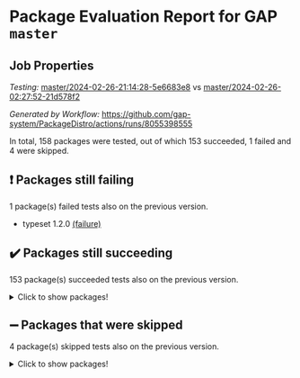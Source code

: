 # Package Evaluation Report for GAP `master`

## Job Properties

*Testing:* [master/2024-02-26-21:14:28-5e6683e8](https://github.com/gap-system/PackageDistro/blob/data/reports/master/2024-02-26-21:14:28-5e6683e8) vs [master/2024-02-26-02:27:52-21d578f2](https://github.com/gap-system/PackageDistro/blob/data/reports/master/2024-02-26-02:27:52-21d578f2)

*Generated by Workflow:* https://github.com/gap-system/PackageDistro/actions/runs/8055398555

In total, 158 packages were tested, out of which 153 succeeded, 1 failed and 4 were skipped.

## :exclamation: Packages still failing

1 package(s) failed tests also on the previous version.
- typeset 1.2.0 [(failure)](https://github.com/gap-system/PackageDistro/actions/runs/8055398555/job/22002502166)

## :heavy_check_mark: Packages still succeeding

153 package(s) succeeded tests also on the previous version.
<details><summary>Click to show packages!</summary>

- 4ti2interface 2023.02-04 [(success)](https://github.com/gap-system/PackageDistro/actions/runs/8055398555/job/22002461752)
- ace 5.6.2 [(success)](https://github.com/gap-system/PackageDistro/actions/runs/8055398555/job/22002464905)
- aclib 1.3.2 [(success)](https://github.com/gap-system/PackageDistro/actions/runs/8055398555/job/22002465642)
- agt 0.3.1 [(success)](https://github.com/gap-system/PackageDistro/actions/runs/8055398555/job/22002466323)
- alnuth 3.2.1 [(success)](https://github.com/gap-system/PackageDistro/actions/runs/8055398555/job/22002466648)
- anupq 3.3.0 [(success)](https://github.com/gap-system/PackageDistro/actions/runs/8055398555/job/22002468427)
- atlasrep 2.1.8 [(success)](https://github.com/gap-system/PackageDistro/actions/runs/8055398555/job/22002469598)
- autodoc 2023.06.19 [(success)](https://github.com/gap-system/PackageDistro/actions/runs/8055398555/job/22002469848)
- automata 1.15 [(success)](https://github.com/gap-system/PackageDistro/actions/runs/8055398555/job/22002470027)
- automgrp 1.3.2 [(success)](https://github.com/gap-system/PackageDistro/actions/runs/8055398555/job/22002470230)
- autpgrp 1.11 [(success)](https://github.com/gap-system/PackageDistro/actions/runs/8055398555/job/22002470419)
- cap 2024.02-05 [(success)](https://github.com/gap-system/PackageDistro/actions/runs/8055398555/job/22002470664)
- caratinterface 2.3.6 [(success)](https://github.com/gap-system/PackageDistro/actions/runs/8055398555/job/22002470907)
- cddinterface 2022.11.01 [(success)](https://github.com/gap-system/PackageDistro/actions/runs/8055398555/job/22002471150)
- circle 1.6.6 [(success)](https://github.com/gap-system/PackageDistro/actions/runs/8055398555/job/22002471414)
- classicpres 1.22 [(success)](https://github.com/gap-system/PackageDistro/actions/runs/8055398555/job/22002471693)
- cohomolo 1.6.11 [(success)](https://github.com/gap-system/PackageDistro/actions/runs/8055398555/job/22002471971)
- congruence 1.2.5 [(success)](https://github.com/gap-system/PackageDistro/actions/runs/8055398555/job/22002472248)
- corelg 1.56 [(success)](https://github.com/gap-system/PackageDistro/actions/runs/8055398555/job/22002472492)
- crime 1.6 [(success)](https://github.com/gap-system/PackageDistro/actions/runs/8055398555/job/22002472716)
- crisp 1.4.6 [(success)](https://github.com/gap-system/PackageDistro/actions/runs/8055398555/job/22002472958)
- crypting 0.10.4 [(success)](https://github.com/gap-system/PackageDistro/actions/runs/8055398555/job/22002473453)
- cryst 4.1.27 [(success)](https://github.com/gap-system/PackageDistro/actions/runs/8055398555/job/22002473678)
- crystcat 1.1.10 [(success)](https://github.com/gap-system/PackageDistro/actions/runs/8055398555/job/22002473932)
- ctbllib 1.3.7 [(success)](https://github.com/gap-system/PackageDistro/actions/runs/8055398555/job/22002474160)
- cubefree 1.19 [(success)](https://github.com/gap-system/PackageDistro/actions/runs/8055398555/job/22002474424)
- curlinterface 2.3.2 [(success)](https://github.com/gap-system/PackageDistro/actions/runs/8055398555/job/22002474663)
- cvec 2.8.1 [(success)](https://github.com/gap-system/PackageDistro/actions/runs/8055398555/job/22002474889)
- datastructures 0.3.0 [(success)](https://github.com/gap-system/PackageDistro/actions/runs/8055398555/job/22002475127)
- deepthought 1.0.6 [(success)](https://github.com/gap-system/PackageDistro/actions/runs/8055398555/job/22002475352)
- design 1.8 [(success)](https://github.com/gap-system/PackageDistro/actions/runs/8055398555/job/22002475586)
- difsets 2.3.1 [(success)](https://github.com/gap-system/PackageDistro/actions/runs/8055398555/job/22002475836)
- digraphs 1.7.1 [(success)](https://github.com/gap-system/PackageDistro/actions/runs/8055398555/job/22002476054)
- edim 1.3.8 [(success)](https://github.com/gap-system/PackageDistro/actions/runs/8055398555/job/22002476355)
- example 4.3.4 [(success)](https://github.com/gap-system/PackageDistro/actions/runs/8055398555/job/22002476578)
- examplesforhomalg 2023.10-01 [(success)](https://github.com/gap-system/PackageDistro/actions/runs/8055398555/job/22002476834)
- factint 1.6.3 [(success)](https://github.com/gap-system/PackageDistro/actions/runs/8055398555/job/22002477062)
- ferret 1.0.10 [(success)](https://github.com/gap-system/PackageDistro/actions/runs/8055398555/job/22002477288)
- fga 1.5.0 [(success)](https://github.com/gap-system/PackageDistro/actions/runs/8055398555/job/22002477513)
- fining 1.5.6 [(success)](https://github.com/gap-system/PackageDistro/actions/runs/8055398555/job/22002477808)
- float 1.0.4 [(success)](https://github.com/gap-system/PackageDistro/actions/runs/8055398555/job/22002478076)
- format 1.4.4 [(success)](https://github.com/gap-system/PackageDistro/actions/runs/8055398555/job/22002478316)
- forms 1.2.9 [(success)](https://github.com/gap-system/PackageDistro/actions/runs/8055398555/job/22002478532)
- fplsa 1.2.6 [(success)](https://github.com/gap-system/PackageDistro/actions/runs/8055398555/job/22002478751)
- fr 2.4.13 [(success)](https://github.com/gap-system/PackageDistro/actions/runs/8055398555/job/22002478976)
- francy 2.0.3 [(success)](https://github.com/gap-system/PackageDistro/actions/runs/8055398555/job/22002479274)
- fwtree 1.3 [(success)](https://github.com/gap-system/PackageDistro/actions/runs/8055398555/job/22002479520)
- gapdoc 1.6.6 [(success)](https://github.com/gap-system/PackageDistro/actions/runs/8055398555/job/22002479778)
- gauss 2023.02-04 [(success)](https://github.com/gap-system/PackageDistro/actions/runs/8055398555/job/22002480030)
- gaussforhomalg 2023.11-01 [(success)](https://github.com/gap-system/PackageDistro/actions/runs/8055398555/job/22002480290)
- gbnp 1.0.5 [(success)](https://github.com/gap-system/PackageDistro/actions/runs/8055398555/job/22002480495)
- generalizedmorphismsforcap 2024.01-01 [(success)](https://github.com/gap-system/PackageDistro/actions/runs/8055398555/job/22002480705)
- genss 1.6.8 [(success)](https://github.com/gap-system/PackageDistro/actions/runs/8055398555/job/22002480949)
- gradedmodules 2024.01-01 [(success)](https://github.com/gap-system/PackageDistro/actions/runs/8055398555/job/22002481156)
- gradedringforhomalg 2023.08-01 [(success)](https://github.com/gap-system/PackageDistro/actions/runs/8055398555/job/22002481379)
- grape 4.9.0 [(success)](https://github.com/gap-system/PackageDistro/actions/runs/8055398555/job/22002481588)
- groupoids 1.74 [(success)](https://github.com/gap-system/PackageDistro/actions/runs/8055398555/job/22002481812)
- grpconst 2.6.5 [(success)](https://github.com/gap-system/PackageDistro/actions/runs/8055398555/job/22002482069)
- guarana 0.96.3 [(success)](https://github.com/gap-system/PackageDistro/actions/runs/8055398555/job/22002482338)
- guava 3.18 [(success)](https://github.com/gap-system/PackageDistro/actions/runs/8055398555/job/22002482542)
- hap 1.62 [(success)](https://github.com/gap-system/PackageDistro/actions/runs/8055398555/job/22002482726)
- hapcryst 0.1.15 [(success)](https://github.com/gap-system/PackageDistro/actions/runs/8055398555/job/22002482942)
- hecke 1.5.3 [(success)](https://github.com/gap-system/PackageDistro/actions/runs/8055398555/job/22002483144)
- help 3.5 [(success)](https://github.com/gap-system/PackageDistro/actions/runs/8055398555/job/22002483368)
- homalg 2024.01-01 [(success)](https://github.com/gap-system/PackageDistro/actions/runs/8055398555/job/22002483612)
- homalgtocas 2023.11-01 [(success)](https://github.com/gap-system/PackageDistro/actions/runs/8055398555/job/22002483809)
- idrel 2.46 [(success)](https://github.com/gap-system/PackageDistro/actions/runs/8055398555/job/22002484019)
- images 1.3.2 [(success)](https://github.com/gap-system/PackageDistro/actions/runs/8055398555/job/22002484255)
- intpic 0.3.0 [(success)](https://github.com/gap-system/PackageDistro/actions/runs/8055398555/job/22002484492)
- io 4.8.2 [(success)](https://github.com/gap-system/PackageDistro/actions/runs/8055398555/job/22002484733)
- io_forhomalg 2023.02-04 [(success)](https://github.com/gap-system/PackageDistro/actions/runs/8055398555/job/22002484968)
- irredsol 1.4.4 [(success)](https://github.com/gap-system/PackageDistro/actions/runs/8055398555/job/22002485213)
- json 2.2.0 [(success)](https://github.com/gap-system/PackageDistro/actions/runs/8055398555/job/22002485412)
- jupyterkernel 1.5.0 [(success)](https://github.com/gap-system/PackageDistro/actions/runs/8055398555/job/22002485646)
- jupyterviz 1.5.6 [(success)](https://github.com/gap-system/PackageDistro/actions/runs/8055398555/job/22002485833)
- kan 1.37 [(success)](https://github.com/gap-system/PackageDistro/actions/runs/8055398555/job/22002486094)
- kbmag 1.5.11 [(success)](https://github.com/gap-system/PackageDistro/actions/runs/8055398555/job/22002486309)
- laguna 3.9.6 [(success)](https://github.com/gap-system/PackageDistro/actions/runs/8055398555/job/22002486494)
- liealgdb 2.2.1 [(success)](https://github.com/gap-system/PackageDistro/actions/runs/8055398555/job/22002486694)
- liepring 2.8 [(success)](https://github.com/gap-system/PackageDistro/actions/runs/8055398555/job/22002486893)
- liering 2.4.2 [(success)](https://github.com/gap-system/PackageDistro/actions/runs/8055398555/job/22002487078)
- linearalgebraforcap 2024.02-02 [(success)](https://github.com/gap-system/PackageDistro/actions/runs/8055398555/job/22002487327)
- localizeringforhomalg 2023.10-01 [(success)](https://github.com/gap-system/PackageDistro/actions/runs/8055398555/job/22002487536)
- loops 3.4.3 [(success)](https://github.com/gap-system/PackageDistro/actions/runs/8055398555/job/22002487722)
- lpres 1.0.3 [(success)](https://github.com/gap-system/PackageDistro/actions/runs/8055398555/job/22002487953)
- majoranaalgebras 1.5.1 [(success)](https://github.com/gap-system/PackageDistro/actions/runs/8055398555/job/22002488153)
- mapclass 1.4.6 [(success)](https://github.com/gap-system/PackageDistro/actions/runs/8055398555/job/22002488357)
- matgrp 0.70 [(success)](https://github.com/gap-system/PackageDistro/actions/runs/8055398555/job/22002488560)
- matricesforhomalg 2024.02-01 [(success)](https://github.com/gap-system/PackageDistro/actions/runs/8055398555/job/22002488780)
- modisom 2.5.4 [(success)](https://github.com/gap-system/PackageDistro/actions/runs/8055398555/job/22002488982)
- modulepresentationsforcap 2024.01-04 [(success)](https://github.com/gap-system/PackageDistro/actions/runs/8055398555/job/22002489180)
- modules 2024.01-01 [(success)](https://github.com/gap-system/PackageDistro/actions/runs/8055398555/job/22002489431)
- monoidalcategories 2024.02-03 [(success)](https://github.com/gap-system/PackageDistro/actions/runs/8055398555/job/22002489640)
- nconvex 2022.09-01 [(success)](https://github.com/gap-system/PackageDistro/actions/runs/8055398555/job/22002489882)
- nilmat 1.4.2 [(success)](https://github.com/gap-system/PackageDistro/actions/runs/8055398555/job/22002490177)
- nock 1.5 [(success)](https://github.com/gap-system/PackageDistro/actions/runs/8055398555/job/22002490420)
- normalizinterface 1.3.6 [(success)](https://github.com/gap-system/PackageDistro/actions/runs/8055398555/job/22002490644)
- nq 2.5.11 [(success)](https://github.com/gap-system/PackageDistro/actions/runs/8055398555/job/22002490854)
- numericalsgps 1.3.1 [(success)](https://github.com/gap-system/PackageDistro/actions/runs/8055398555/job/22002491138)
- openmath 11.5.3 [(success)](https://github.com/gap-system/PackageDistro/actions/runs/8055398555/job/22002491365)
- orb 4.9.0 [(success)](https://github.com/gap-system/PackageDistro/actions/runs/8055398555/job/22002491591)
- packagemanager 1.4.3 [(success)](https://github.com/gap-system/PackageDistro/actions/runs/8055398555/job/22002491799)
- patternclass 2.4.3 [(success)](https://github.com/gap-system/PackageDistro/actions/runs/8055398555/job/22002492032)
- permut 2.0.5 [(success)](https://github.com/gap-system/PackageDistro/actions/runs/8055398555/job/22002492250)
- polenta 1.3.10 [(success)](https://github.com/gap-system/PackageDistro/actions/runs/8055398555/job/22002492482)
- polymaking 0.8.7 [(success)](https://github.com/gap-system/PackageDistro/actions/runs/8055398555/job/22002492742)
- primgrp 3.4.4 [(success)](https://github.com/gap-system/PackageDistro/actions/runs/8055398555/job/22002492971)
- profiling 2.5.4 [(success)](https://github.com/gap-system/PackageDistro/actions/runs/8055398555/job/22002493181)
- qdistrnd 0.9.4 [(success)](https://github.com/gap-system/PackageDistro/actions/runs/8055398555/job/22002493434)
- qpa 1.35 [(success)](https://github.com/gap-system/PackageDistro/actions/runs/8055398555/job/22002493651)
- quagroup 1.8.4 [(success)](https://github.com/gap-system/PackageDistro/actions/runs/8055398555/job/22002493919)
- radiroot 2.9 [(success)](https://github.com/gap-system/PackageDistro/actions/runs/8055398555/job/22002494157)
- rcwa 4.7.1 [(success)](https://github.com/gap-system/PackageDistro/actions/runs/8055398555/job/22002494405)
- rds 1.8 [(success)](https://github.com/gap-system/PackageDistro/actions/runs/8055398555/job/22002494632)
- recog 1.4.2 [(success)](https://github.com/gap-system/PackageDistro/actions/runs/8055398555/job/22002494843)
- repndecomp 1.3.0 [(success)](https://github.com/gap-system/PackageDistro/actions/runs/8055398555/job/22002495098)
- repsn 3.1.2 [(success)](https://github.com/gap-system/PackageDistro/actions/runs/8055398555/job/22002495313)
- resclasses 4.7.3 [(success)](https://github.com/gap-system/PackageDistro/actions/runs/8055398555/job/22002495558)
- ringsforhomalg 2023.11-02 [(success)](https://github.com/gap-system/PackageDistro/actions/runs/8055398555/job/22002495775)
- sco 2023.08-01 [(success)](https://github.com/gap-system/PackageDistro/actions/runs/8055398555/job/22002495997)
- scscp 2.4.2 [(success)](https://github.com/gap-system/PackageDistro/actions/runs/8055398555/job/22002496206)
- semigroups 5.3.6 [(success)](https://github.com/gap-system/PackageDistro/actions/runs/8055398555/job/22002496419)
- sglppow 2.3 [(success)](https://github.com/gap-system/PackageDistro/actions/runs/8055398555/job/22002496664)
- sgpviz 0.999.5 [(success)](https://github.com/gap-system/PackageDistro/actions/runs/8055398555/job/22002496896)
- simpcomp 2.1.14 [(success)](https://github.com/gap-system/PackageDistro/actions/runs/8055398555/job/22002497129)
- singular 2023.02.09 [(success)](https://github.com/gap-system/PackageDistro/actions/runs/8055398555/job/22002497538)
- sl2reps 1.1 [(success)](https://github.com/gap-system/PackageDistro/actions/runs/8055398555/job/22002498239)
- sla 1.5.3 [(success)](https://github.com/gap-system/PackageDistro/actions/runs/8055398555/job/22002498501)
- smallgrp 1.5.3 [(success)](https://github.com/gap-system/PackageDistro/actions/runs/8055398555/job/22002498715)
- smallsemi 0.6.13 [(success)](https://github.com/gap-system/PackageDistro/actions/runs/8055398555/job/22002498927)
- sonata 2.9.6 [(success)](https://github.com/gap-system/PackageDistro/actions/runs/8055398555/job/22002499143)
- sophus 1.27 [(success)](https://github.com/gap-system/PackageDistro/actions/runs/8055398555/job/22002499361)
- sotgrps 1.2 [(success)](https://github.com/gap-system/PackageDistro/actions/runs/8055398555/job/22002499588)
- spinsym 1.5.2 [(success)](https://github.com/gap-system/PackageDistro/actions/runs/8055398555/job/22002499778)
- standardff 1.0 [(success)](https://github.com/gap-system/PackageDistro/actions/runs/8055398555/job/22002500015)
- symbcompcc 1.3.2 [(success)](https://github.com/gap-system/PackageDistro/actions/runs/8055398555/job/22002500264)
- thelma 1.3 [(success)](https://github.com/gap-system/PackageDistro/actions/runs/8055398555/job/22002500524)
- tomlib 1.2.11 [(success)](https://github.com/gap-system/PackageDistro/actions/runs/8055398555/job/22002500806)
- toolsforhomalg 2023.11-01 [(success)](https://github.com/gap-system/PackageDistro/actions/runs/8055398555/job/22002501094)
- toric 1.9.5 [(success)](https://github.com/gap-system/PackageDistro/actions/runs/8055398555/job/22002501377)
- toricvarieties 2022.07.13 [(success)](https://github.com/gap-system/PackageDistro/actions/runs/8055398555/job/22002501628)
- transgrp 3.6.5 [(success)](https://github.com/gap-system/PackageDistro/actions/runs/8055398555/job/22002501898)
- ugaly 4.1.3 [(success)](https://github.com/gap-system/PackageDistro/actions/runs/8055398555/job/22002502457)
- unipot 1.5 [(success)](https://github.com/gap-system/PackageDistro/actions/runs/8055398555/job/22002502724)
- unitlib 4.2.0 [(success)](https://github.com/gap-system/PackageDistro/actions/runs/8055398555/job/22002503020)
- utils 0.85 [(success)](https://github.com/gap-system/PackageDistro/actions/runs/8055398555/job/22002503253)
- uuid 0.7 [(success)](https://github.com/gap-system/PackageDistro/actions/runs/8055398555/job/22002503524)
- walrus 0.9991 [(success)](https://github.com/gap-system/PackageDistro/actions/runs/8055398555/job/22002503784)
- wedderga 4.10.5 [(success)](https://github.com/gap-system/PackageDistro/actions/runs/8055398555/job/22002504121)
- xmod 2.92 [(success)](https://github.com/gap-system/PackageDistro/actions/runs/8055398555/job/22002504381)
- xmodalg 1.23 [(success)](https://github.com/gap-system/PackageDistro/actions/runs/8055398555/job/22002504639)
- yangbaxter 0.10.3 [(success)](https://github.com/gap-system/PackageDistro/actions/runs/8055398555/job/22002504909)
- zeromqinterface 0.14 [(success)](https://github.com/gap-system/PackageDistro/actions/runs/8055398555/job/22002505135)
</details>

## :heavy_minus_sign: Packages that were skipped

4 package(s) skipped tests also on the previous version.
<details><summary>Click to show packages!</summary>

- browse 1.8.21 [(skipped)](https://github.com/gap-system/PackageDistro/actions/runs/8055398555/job/22002174623)
- itc 1.5.1 [(skipped)](https://github.com/gap-system/PackageDistro/actions/runs/8055398555/job/22002174623)
- polycyclic 2.16 [(skipped)](https://github.com/gap-system/PackageDistro/actions/runs/8055398555/job/22002174623)
- xgap 4.32 [(skipped)](https://github.com/gap-system/PackageDistro/actions/runs/8055398555/job/22002174623)
</details>

